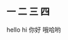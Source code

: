 ## 一                            二                          三                             四

hello                                              hi                                                   你好                                              哦哈哟

